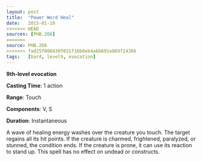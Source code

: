 ```yaml
---
layout: post
title:  "Power Word Heal"
date:   2015-01-10
<<<<<<< HEAD
sources: [PHB.266]
=======
source: PHB.266
>>>>>>> fad25f008430f031f16b0eb4a6b691e869f24366
tags:   [bard, level9, evocation]
---
```


**9th-level evocation**

**Casting Time**: 1 action

**Range**: Touch

**Components**: V, S

**Duration**: Instantaneous

A wave of healing energy washes over the creature you touch. The target regains all its hit points. If the creature is charmed, frightened, paralyzed, or stunned, the condition ends. If the creature is prone, it can use its reaction to stand up. This spell has no effect on undead or constructs.

